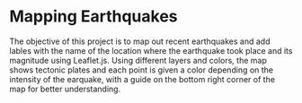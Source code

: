 # Mapping Earthquakes

The objective of this project is to map out recent earthquakes and add lables with the name of the location where the earthquake took place and its magnitude using Leaflet.js. Using different layers and colors, the map shows tectonic plates and each point is given a color depending on the intensity of the earquake, with a guide on the bottom right corner of the map for better understanding.
